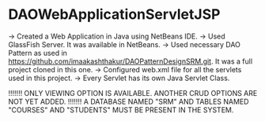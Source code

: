 # DAOWebApplicationServletJSP
-> Created a Web Application in Java using NetBeans IDE.
-> Used GlassFish Server. It was available in NetBeans.
-> Used necessary DAO Pattern as used in https://github.com/imaakashthakur/DAOPatternDesignSRM.git. It was a full project cloned in this one.
-> Configured web.xml file for all the servlets used in this project. 
-> Every Servlet has its own Java Servlet Class.



!!!!!!! ONLY VIEWING OPTION IS AVAILABLE. ANOTHER CRUD OPTIONS ARE NOT YET ADDED.
!!!!!!! A DATABASE NAMED "SRM" AND TABLES NAMED "COURSES" AND "STUDENTS" MUST BE PRESENT IN THE SYSTEM.
